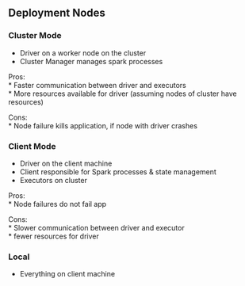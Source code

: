 ## Deployment Nodes  

### Cluster Mode  
  * Driver on a worker node on the cluster  
  * Cluster Manager manages spark processes  
  
  Pros:  
    * Faster communication between driver and executors  
    * More resources available for driver (assuming nodes of cluster have resources)  
    
  Cons:  
    * Node failure kills application, if node with driver crashes  
      
### Client Mode  
  * Driver on the client machine  
  * Client responsible for Spark processes & state management  
  * Executors on cluster  
  
  Pros:  
    * Node failures do not fail app  
    
  Cons:    
    * Slower communication between driver and executor  
    * fewer resources for driver  
  
### Local   
  * Everything on client machine  
  
  
